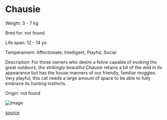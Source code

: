 # Chausie

Weight: 3 - 7 kg

Bred for: not found 

Life span: 12 - 14 yo

Temperament: Affectionate, Intelligent, Playful, Social

Description: For those owners who desire a feline capable of evoking the great outdoors, the strikingly beautiful Chausie retains a bit of the wild in its appearance but has the house manners of our friendly, familiar moggies. Very playful, this cat needs a large amount of space to be able to fully embrace its hunting instincts.

Origin: not found

![image](https://cdn2.thecatapi.com/images/vJ3lEYgXr.jpg)

[source](https://api.thecatapi.com/v1/breeds/chau)
